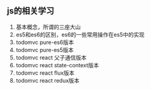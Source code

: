 ## js的相关学习

1. 基本概念，所谓的三座大山
3. es5和es6的区别，es6的一些常用操作在es5中的实现
3. todomvc pure-es6版本
4. todomvc pure-es5版本
5. todomvc react 父子通信版本
6. todomvc react state-context版本
7. todomvc react flux版本
1. todomvc react redux版本